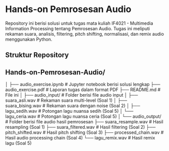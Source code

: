 # Hands-on Pemrosesan Audio

Repository ini berisi solusi untuk tugas mata kuliah IF4021 - Multimedia Information Processing tentang Pemrosesan Audio. Tugas ini meliputi rekaman suara, analisis, filtering, pitch shifting, normalisasi, dan remix audio menggunakan Python.

## Struktur Repository
## Hands-on-Pemrosesan-Audio/
│
├── audio_exercise.ipynb # Jupyter notebook berisi solusi lengkap
├── audio_exercise.pdf # Laporan tugas dalam format PDF
├── README.md # File ini
│
├── audio_input/ # Folder berisi file audio input
│ ├── suara_asli.wav # Rekaman suara multi-level (Soal 1)
│ ├── suara_bising.wav # Rekaman suara dengan noise (Soal 2)
│ ├── lagu_sedih.wav # Potongan lagu nuansa sedih (Soal 5)
│ └── lagu_ceria.wav # Potongan lagu nuansa ceria (Soal 5)
│
└── audio_output/ # Folder berisi file audio hasil pemrosesan
├── suara_resample.wav # Hasil resampling (Soal 1)
├── suara_filtered.wav # Hasil filtering (Soal 2)
├── pitch_shifted.wav # Hasil pitch shifting (Soal 3)
├── processed_chain.wav # Hasil audio processing chain (Soal 4)
└── lagu_remix.wav # Hasil remix lagu (Soal 5)

